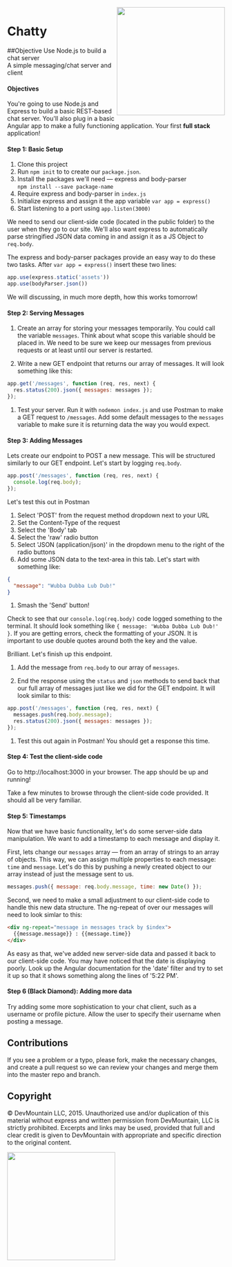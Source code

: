<img src="https://devmounta.in/img/logowhiteblue.png" width="250" align="right">

Chatty
======

##Objective
Use Node.js to build a chat server  
A simple messaging/chat server and client

#### Objectives
You're going to use Node.js and Express to build a basic REST-based chat server. You'll also plug in a basic Angular app to make a fully functioning application. Your first **full stack** application!

#### Step 1: Basic Setup
1. Clone this project
1. Run `npm init` to to create our `package.json`.
1. Install the packages we'll need — express and body-parser  
  `npm install --save package-name`
1. Require express and body-parser in `index.js`
1. Initialize express and assign it the app variable `var app = express()`
1. Start listening to a port using `app.listen(3000)`

We need to send our client-side code (located in the public folder) to the user when they go to our site. We'll also want express to automatically parse stringified JSON data coming in and assign it as a JS Object to `req.body`.

The express and body-parser packages provide an easy way to do these two tasks. After `var app = express()` insert these two lines:
```javascript
app.use(express.static('assets'))
app.use(bodyParser.json())
```

We will discussing, in much more depth, how this works tomorrow!

#### Step 2: Serving Messages
1. Create an array for storing your messages temporarily. You could call the variable `messages`. Think about what scope this variable should be placed in. We need to be sure we keep our messages from previous requests or at least until our server is restarted.

1. Write a new GET endpoint that returns our array of messages. It will look something like this:
```javascript
app.get('/messages', function (req, res, next) {
  res.status(200).json({ messages: messages });
});
```

1. Test your server. Run it with `nodemon index.js` and use Postman to make a GET request to `/messages`. Add some default messages to the `messages` variable to make sure it is returning data the way you would expect.

#### Step 3: Adding Messages
Lets create our endpoint to POST a new message. This will be structured similarly to our GET endpoint. Let's start by logging `req.body`.
```javascript
app.post('/messages', function (req, res, next) {
  console.log(req.body);
});
```

Let's test this out in Postman
1. Select 'POST' from the request method dropdown next to your URL
1. Set the Content-Type of the request
  1. Select the 'Body' tab
  1. Select the 'raw' radio button
  1. Select 'JSON (application/json)' in the dropdown menu to the right of the radio buttons
1. Add some JSON data to the text-area in this tab. Let's start with something like:
```json
{
  "message": "Wubba Dubba Lub Dub!"
}
```
1. Smash the 'Send' button!

Check to see that our `console.log(req.body)` code logged something to the terminal. It should look something like `{ message: 'Wubba Dubba Lub Dub!' }`. If you are getting errors, check the formatting of your JSON. It is important to use double quotes around both the key and the value.

Brilliant. Let's finish up this endpoint.

1. Add the message from `req.body` to our array of `messages`.

1. End the response using the `status` and `json` methods to send back that our full array of messages just like we did for the GET endpoint. It will look similar to this:
```javascript
app.post('/messages', function (req, res, next) {
  messages.push(req.body.message);
  res.status(200).json({ messages: messages });
});
```

1. Test this out again in Postman! You should get a response this time.

#### Step 4: Test the client-side code
Go to http://localhost:3000 in your browser. The app should be up and running!

Take a few minutes to browse through the client-side code provided. It should all be very familiar.

#### Step 5: Timestamps
Now that we have basic functionality, let's do some server-side data manipulation. We want to add a timestamp to each message and display it.

First, lets change our `messages` array — from an array of strings to an array of objects. This way, we can assign multiple properties to each message: `time` and `message`. Let's do this by pushing a newly created object to our array instead of just the message sent to us.
```javascript
messages.push({ message: req.body.message, time: new Date() });
```

Second, we need to make a small adjustment to our client-side code to handle this new data structure. The ng-repeat of over our messages will need to look simlar to this:
```html
<div ng-repeat="message in messages track by $index">
  {{message.message}} : {{message.time}}
</div>
```

As easy as that, we've added new server-side data and passed it back to our client-side code. You may have noticed that the date is displaying poorly. Look up the Angular documentation for the 'date' filter and try to set it up so that it shows something along the lines of '5:22 PM'.

#### Step 6 (Black Diamond): Adding more data
Try adding some more sophistication to your chat client, such as a username or profile picture. Allow the user to specify their username when posting a message.

## Contributions
If you see a problem or a typo, please fork, make the necessary changes, and create a pull request so we can review your changes and merge them into the master repo and branch.

## Copyright

© DevMountain LLC, 2015. Unauthorized use and/or duplication of this material without express and written permission from DevMountain, LLC is strictly prohibited. Excerpts and links may be used, provided that full and clear credit is given to DevMountain with appropriate and specific direction to the original content.

<img src="https://devmounta.in/img/logowhiteblue.png" width="250">

